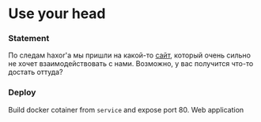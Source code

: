 # Use your head

### Statement
По следам haxor'a мы пришли на какой-то [сайт](http://ctf-edu-t.orb.ru:1299), который очень сильно не хочет взаимодействовать с нами. Возможно, у вас получится что-то достать оттуда?

### Deploy
Build docker cotainer from `service` and expose port 80. Web application
